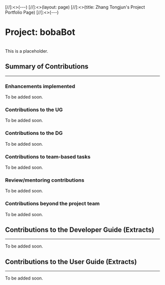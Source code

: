[//]:<>(---)
[//]:<>(layout: page)
[//]:<>(title: Zhang Tongjun's Project Portfolio Page)
[//]:<>(---)

# Project: bobaBot
<br/>
This is a placeholder.


## Summary of Contributions

---
### Enhancements implemented
To be added soon.


### Contributions to the UG
To be added soon.


### Contributions to the DG
To be added soon.


### Contributions to team-based tasks
To be added soon.


### Review/mentoring contributions
To be added soon.


### Contributions beyond the project team
To be added soon.


## Contributions to the Developer Guide (Extracts)

---
To be added soon.


## Contributions to the User Guide (Extracts)

---
To be added soon.


